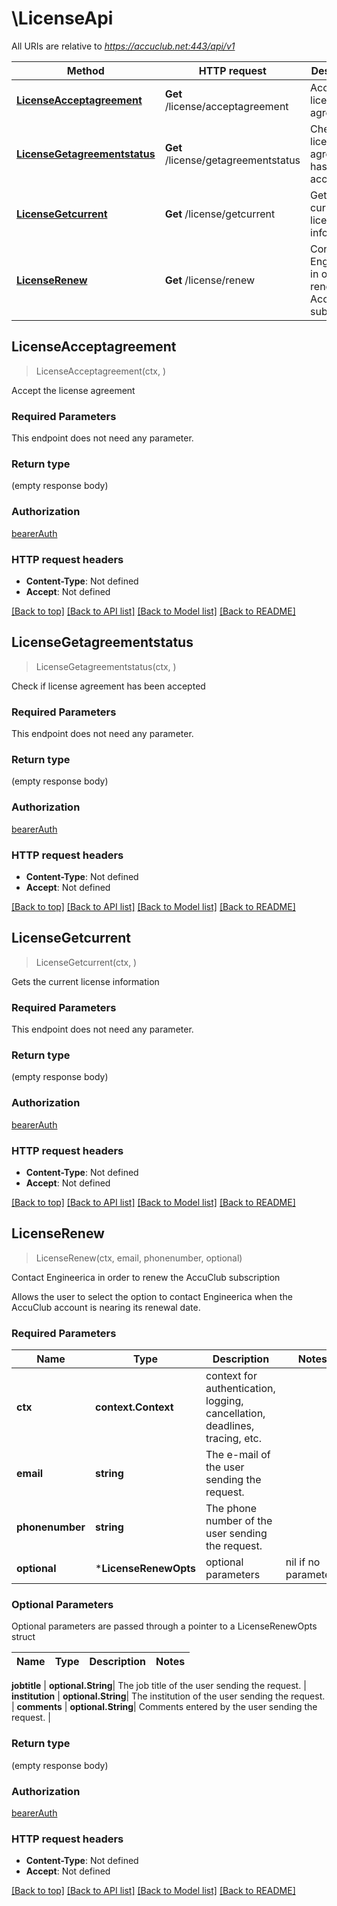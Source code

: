 # \LicenseApi

All URIs are relative to *https://accuclub.net:443/api/v1*

Method | HTTP request | Description
------------- | ------------- | -------------
[**LicenseAcceptagreement**](LicenseApi.md#LicenseAcceptagreement) | **Get** /license/acceptagreement | Accept the license agreement
[**LicenseGetagreementstatus**](LicenseApi.md#LicenseGetagreementstatus) | **Get** /license/getagreementstatus | Check if license agreement has been accepted
[**LicenseGetcurrent**](LicenseApi.md#LicenseGetcurrent) | **Get** /license/getcurrent | Gets the current license information
[**LicenseRenew**](LicenseApi.md#LicenseRenew) | **Get** /license/renew | Contact Engineerica in order to renew the AccuClub subscription



## LicenseAcceptagreement

> LicenseAcceptagreement(ctx, )

Accept the license agreement

### Required Parameters

This endpoint does not need any parameter.

### Return type

 (empty response body)

### Authorization

[bearerAuth](../README.md#bearerAuth)

### HTTP request headers

- **Content-Type**: Not defined
- **Accept**: Not defined

[[Back to top]](#) [[Back to API list]](../README.md#documentation-for-api-endpoints)
[[Back to Model list]](../README.md#documentation-for-models)
[[Back to README]](../README.md)


## LicenseGetagreementstatus

> LicenseGetagreementstatus(ctx, )

Check if license agreement has been accepted

### Required Parameters

This endpoint does not need any parameter.

### Return type

 (empty response body)

### Authorization

[bearerAuth](../README.md#bearerAuth)

### HTTP request headers

- **Content-Type**: Not defined
- **Accept**: Not defined

[[Back to top]](#) [[Back to API list]](../README.md#documentation-for-api-endpoints)
[[Back to Model list]](../README.md#documentation-for-models)
[[Back to README]](../README.md)


## LicenseGetcurrent

> LicenseGetcurrent(ctx, )

Gets the current license information

### Required Parameters

This endpoint does not need any parameter.

### Return type

 (empty response body)

### Authorization

[bearerAuth](../README.md#bearerAuth)

### HTTP request headers

- **Content-Type**: Not defined
- **Accept**: Not defined

[[Back to top]](#) [[Back to API list]](../README.md#documentation-for-api-endpoints)
[[Back to Model list]](../README.md#documentation-for-models)
[[Back to README]](../README.md)


## LicenseRenew

> LicenseRenew(ctx, email, phonenumber, optional)

Contact Engineerica in order to renew the AccuClub subscription

Allows the user to select the option to contact Engineerica when the AccuClub account is nearing its renewal date.

### Required Parameters


Name | Type | Description  | Notes
------------- | ------------- | ------------- | -------------
**ctx** | **context.Context** | context for authentication, logging, cancellation, deadlines, tracing, etc.
**email** | **string**| The e-mail of the user sending the request. | 
**phonenumber** | **string**| The phone number of the user sending the request. | 
 **optional** | ***LicenseRenewOpts** | optional parameters | nil if no parameters

### Optional Parameters

Optional parameters are passed through a pointer to a LicenseRenewOpts struct


Name | Type | Description  | Notes
------------- | ------------- | ------------- | -------------


 **jobtitle** | **optional.String**| The job title of the user sending the request. | 
 **institution** | **optional.String**| The institution of the user sending the request. | 
 **comments** | **optional.String**| Comments entered by the user sending the request. | 

### Return type

 (empty response body)

### Authorization

[bearerAuth](../README.md#bearerAuth)

### HTTP request headers

- **Content-Type**: Not defined
- **Accept**: Not defined

[[Back to top]](#) [[Back to API list]](../README.md#documentation-for-api-endpoints)
[[Back to Model list]](../README.md#documentation-for-models)
[[Back to README]](../README.md)

